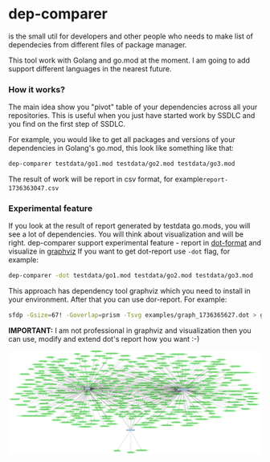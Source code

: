 # dep-comparer

is the small util for developers and other people who needs to make list of dependecies from different files of package manager.

This tool work with Golang and go.mod at the moment.
I am going to add support different languages in the nearest future.

### How it works?

The main idea show you "pivot" table of your dependencies across all your repositories.
This is useful when you just have started work by SSDLC and you find on the first step of SSDLC.

For example, you would like to get all packages and versions of your dependencies in Golang's go.mod, this look like something like that:
```bash
dep-comparer testdata/go1.mod testdata/go2.mod testdata/go3.mod
```
The result of work will be report in csv format, for example`report-1736363047.csv`

### Experimental feature

If you look at the result of report generated by testdata go.mods, you will see a lot of dependencies. 
You will think about visualization and will be right.
dep-comparer support experimental feature - report in [dot-format](https://en.wikipedia.org/wiki/DOT_(graph_description_language)) and visualize in [graphviz](https://graphviz.org/Gallery/directed/)
If you want to get dot-report use `-dot` flag, for example:
```bash
dep-comparer -dot testdata/go1.mod testdata/go2.mod testdata/go3.mod
```

This approach has dependency tool graphviz which you need to install in your environment.
After that you can use dor-report.
For example:
```bash
sfdp -Gsize=67! -Goverlap=prism -Tsvg examples/graph_1736365627.dot > graph_1736365627.dot/root.svg
```

**IMPORTANT:** I am not professional in graphviz and visualization then you can use, modify and extend dot's report how you want :-)

![](examples/root.svg)